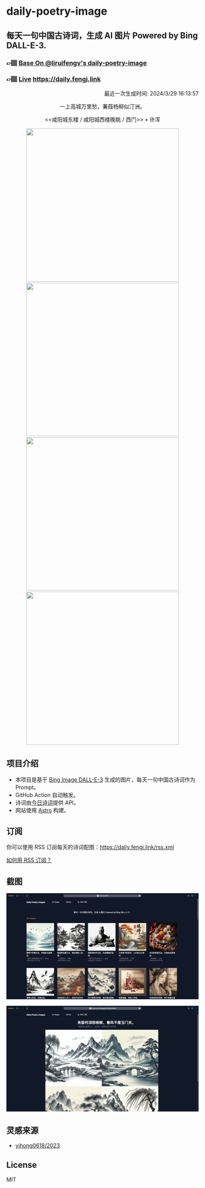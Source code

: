
# daily-poetry-image

## 每天一句中国古诗词，生成 AI 图片 Powered by Bing DALL-E-3.

### 👉🏽 [Base On @liruifengv's daily-poetry-image](https://github.com/liruifengv/daily-poetry-image)

### 👉🏽 [Live](https://daily.fengj.link) https://daily.fengj.link

<p align="right">
  最近一次生成时间: 2024/3/29 16:13:57
</p>
<p align="center">
一上高城万里愁，蒹葭杨柳似汀洲。
</p>
<p align="center">
<<咸阳城东楼 / 咸阳城西楼晚眺 / 西门>> • 许浑
</p>
<p align="center">
<img src="https://tse2.mm.bing.net/th/id/OIG1.DyzT2dqrg4XD5fT7427A" height="400" width="400" />
<img src="https://tse3.mm.bing.net/th/id/OIG1.7z8LDtppZiAljksRWnAG" height="400" width="400" />
<img src="https://tse4.mm.bing.net/th/id/OIG1.seKD9FHqTxvz2gN_k7RP" height="400" width="400" />
<img src="https://tse4.mm.bing.net/th/id/OIG1.5uNEh12__WuDswjCr4aA" height="400" width="400" />
</p>

## 项目介绍

-   本项目是基于 [Bing Image DALL-E-3](https://www.bing.com/images/create) 生成的图片，每天一句中国古诗词作为 Prompt。
-   GitHub Action 自动触发。
-   诗词由[今日诗词](https://www.jinrishici.com/)提供 API。
-   网站使用 [Astro](https://astro.build) 构建。

## 订阅

你可以使用 RSS 订阅每天的诗词配图：https://daily.fengj.link/rss.xml

[如何用 RSS 订阅？](https://zhuanlan.zhihu.com/p/55026716)

## 截图

![图片列表](./screenshots/Snipaste_2023-12-28_21-00-26.png)

![图片详情](./screenshots/Snipaste_2023-12-28_21-00-53.png)

## 灵感来源

-   [yihong0618/2023](https://github.com/yihong0618/2023)

## License

MIT
